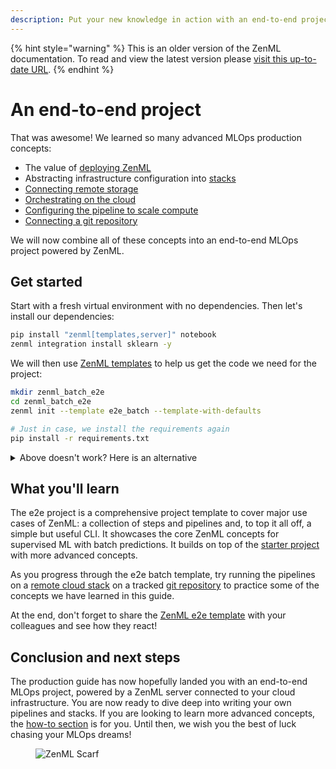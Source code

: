 ```yaml
---
description: Put your new knowledge in action with an end-to-end project
---
```


{% hint style="warning" %}
This is an older version of the ZenML documentation. To read and view the latest version please [visit this up-to-date URL](https://docs.zenml.io).
{% endhint %}


# An end-to-end project

That was awesome! We learned so many advanced MLOps production concepts:

* The value of [deploying ZenML](deploying-zenml.md)
* Abstracting infrastructure configuration into [stacks](understand-stacks.md)
* [Connecting remote storage](remote-storage.md)
* [Orchestrating on the cloud](cloud-orchestration.md)
* [Configuring the pipeline to scale compute](configure-pipeline.md)
* [Connecting a git repository](connect-code-repository.md)

We will now combine all of these concepts into an end-to-end MLOps project powered by ZenML.

## Get started

Start with a fresh virtual environment with no dependencies. Then let's install our dependencies:

```bash
pip install "zenml[templates,server]" notebook
zenml integration install sklearn -y
```

We will then use [ZenML templates](../../how-to/setting-up-a-project-repository/using-project-templates.md) to help us get the code we need for the project:

```bash
mkdir zenml_batch_e2e
cd zenml_batch_e2e
zenml init --template e2e_batch --template-with-defaults

# Just in case, we install the requirements again
pip install -r requirements.txt
```

<details>

<summary>Above doesn't work? Here is an alternative</summary>

The e2e template is also available as a [ZenML example](https://github.com/zenml-io/zenml/tree/main/examples/e2e). You can clone it:

```bash
git clone --depth 1 git@github.com:zenml-io/zenml.git
cd zenml/examples/e2e
pip install -r requirements.txt
zenml init
```

</details>

## What you'll learn

The e2e project is a comprehensive project template to cover major use cases of ZenML: a collection of steps and pipelines and, to top it all off, a simple but useful CLI. It showcases the core ZenML concepts for supervised ML with batch predictions. It builds on top of the [starter project](../starter-guide/starter-project.md) with more advanced concepts.

As you progress through the e2e batch template, try running the pipelines on a [remote cloud stack](cloud-orchestration.md) on a tracked [git repository](connect-code-repository.md) to practice some of the concepts we have learned in this guide.

At the end, don't forget to share the [ZenML e2e template](https://github.com/zenml-io/template-e2e-batch) with your colleagues and see how they react!

## Conclusion and next steps

The production guide has now hopefully landed you with an end-to-end MLOps project, powered by a ZenML server connected to your cloud infrastructure. You are now ready to dive deep into writing your own pipelines and stacks. If you are looking to learn more advanced concepts, the [how-to section](../../how-to/build-pipelines/README.md) is for you. Until then, we wish you the best of luck chasing your MLOps dreams!

<figure><img src="https://static.scarf.sh/a.png?x-pxid=f0b4f458-0a54-4fcd-aa95-d5ee424815bc" alt="ZenML Scarf"><figcaption></figcaption></figure>

